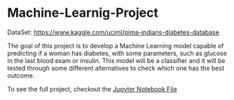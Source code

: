 # Machine-Learnig-Project

DataSet: https://www.kaggle.com/uciml/pima-indians-diabetes-database

The goal of this project is to develop a Machine Learning model capable of predicting if a woman has diabetes, with some parameters, such as glucose in the last blood exam or insulin. This model will be a classifier and it will be tested through some different alternatives to check which one has the best outcome.

To see the full project, checkout the [Jupyter Notebook File](https://github.com/joaogcfa/Machine-Learnig-Project/blob/master/Projeto%20.ipynb)
